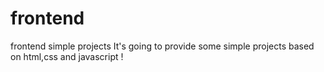 # frontend
frontend simple projects
It's going to provide some simple projects based on html,css and javascript !
